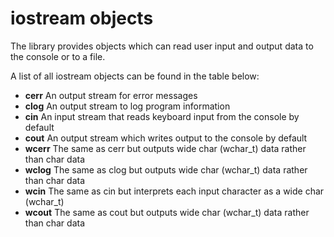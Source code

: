 # iostream objects

The <iostream> library provides objects which can read user input and output data to the console or to a file.

A list of all iostream objects can be found in the table below:

- **cerr** 	An output stream for error messages
- **clog** 	An output stream to log program information
- **cin**	An input stream that reads keyboard input from the console by default
- **cout** 	An output stream which writes output to the console by default
- **wcerr** The same as cerr but outputs wide char (wchar_t) data rather than char data
- **wclog** The same as clog but outputs wide char (wchar_t) data rather than char data
- **wcin** 	The same as cin but interprets each input character as a wide char (wchar_t)
- **wcout** The same as cout but outputs wide char (wchar_t) data rather than char data